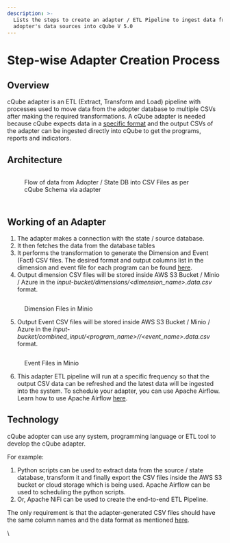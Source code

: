 ```yaml
---
description: >-
  Lists the steps to create an adapter / ETL Pipeline to ingest data from
  adopter's data sources into cQube V 5.0
---
```


# Step-wise Adapter Creation Process

## Overview

cQube adapter is an ETL (Extract, Transform and Load) pipeline with processes used to move data from the adopter database to multiple CSVs after making the required transformations. A cQube adapter is needed because cQube expects data in a [specific format](cqube-schemas.md) and the output CSVs of the adapter can be ingested directly into cQube to get the programs, reports and indicators.

## Architecture

<figure><img src="https://lh4.googleusercontent.com/QQhyZRpBJX9YIt15HpCu4E9cOVTng5PzM18vdw8PwKGLrXU70_ZAVctDh8xkp3_jhtrgTvo3_Trrg-rNILgTeyvzKAQQMc8viVtUZ6CqI_0tZkhPXx0gmTty9krNcdhzuYoRPnO6dt4QtSStp7DAD4Q" alt=""><figcaption><p>Flow of data from Adopter / State DB into CSV Files as per cQube Schema via adapter </p></figcaption></figure>

\
Working of an Adapter
---------------------

1. The adapter makes a connection with the state / source database.
2. It then fetches the data from the database tables&#x20;
3. It performs the transformation to generate the Dimension and Event (Fact) CSV files. The desired format and output columns list in the dimension and event file for each program can be found [here](cqube-schemas.md).
4. Output dimension CSV files will be stored inside AWS S3 Bucket / Minio / Azure in the _input-bucket/dimensions/\<dimension\_name>.data.csv_ format.&#x20;

<figure><img src="https://lh3.googleusercontent.com/aae7jd5xWMBT83moufXDxEH_moGJbPi3X-TFXTcwny1JUxHmqEzMzI4UHSo8gESyvh1qLVJA3OjoXE7bNy09rUA9pRjO_YN-pTANYmzC9fveL2X-1NrFjklOp1Pq91PL4n2Li0e_6SEGArCZMtbsThs" alt=""><figcaption><p>Dimension Files in Minio</p></figcaption></figure>

5. Output Event CSV files will be stored inside AWS S3 Bucket / Minio / Azure in the _input-bucket/combined\_input/\<program\_name>//\<event\_name>.data.csv_ format.

<figure><img src="https://lh4.googleusercontent.com/uL5fT5jogr8fpmD-MBEs-ew5N_-iH2sOtatfVoyoA06YVnKlsIthNvd73NZpUjmLRzL4yDK59b7XzyKLJ4QdwmAI_SZt6e64aC38q50GxWzX4U05_vT9eEUJR92v5OUIxm_l7rVKKQyML8NjG3HxNS0" alt=""><figcaption><p>Event Files in Minio</p></figcaption></figure>

6. This adapter ETL pipeline will run at a specific frequency so that the output CSV data can be refreshed and the latest data will be ingested into the system. To schedule your adapter, you can use Apache Airflow. Learn how to use Apache Airflow [here](https://airflow.apache.org/docs/apache-airflow/stable/start.html).

## Technology

cQube adopter can use any system, programming language or ETL tool to develop the cQube adapter.&#x20;

For example:

1. Python scripts can be used to extract data from the source / state database, transform it and finally export the CSV files inside the AWS S3 bucket or cloud storage which is being used. Apache Airflow can be used to scheduling the python scripts.
2. Or, Apache NiFi can be used to create the end-to-end ETL Pipeline.

The only requirement is that the adapter-generated CSV files should have the same column names and the data format as mentioned [here](cqube-schemas.md).

\
